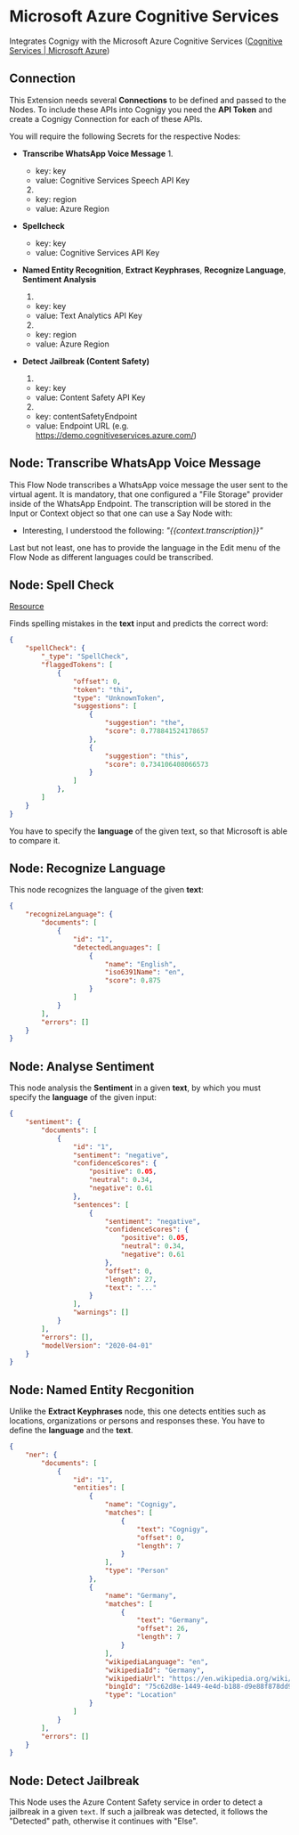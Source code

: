 # Microsoft Azure Cognitive Services

Integrates Cognigy with the Microsoft Azure Cognitive Services ([Cognitive Services | Microsoft Azure](https://azure.microsoft.com/de-de/services/cognitive-services/))

## Connection

This Extension needs several **Connections** to be defined and passed to the Nodes. To include these APIs into Cognigy you need the **API Token** and create a Cognigy Connection for each of these APIs.

You will require the following Secrets for the respective Nodes:

- **Transcribe WhatsApp Voice Message**
  1.
    - key: key
    - value: Cognitive Services Speech API Key
  2.
    - key: region
    - value: Azure Region

- **Spellcheck**
  - key: key
  - value: Cognitive Services API Key
  
- **Named Entity Recognition**, **Extract Keyphrases**, **Recognize Language**, **Sentiment Analysis**

  1.
    - key: key
    - value: Text Analytics API Key
  2.
    - key: region
    - value: Azure Region

- **Detect Jailbreak (Content Safety)**

  1.
    - key: key
    - value: Content Safety API Key
  2.
    - key: contentSafetyEndpoint
    - value: Endpoint URL (e.g. https://demo.cognitiveservices.azure.com/)


## Node: Transcribe WhatsApp Voice Message

This Flow Node transcribes a WhatsApp voice message the user sent to the virtual agent. It is mandatory, that one configured a "File Storage" provider inside of the WhatsApp Endpoint. The transcription will be stored in the Input or Context object so that one can use a Say Node with: 

- Interesting, I understood the following: _"{{context.transcription}}"_

Last but not least, one has to provide the language in the Edit menu of the Flow Node as different languages could be transcribed. 

## Node: Spell Check
 [Resource](https://docs.microsoft.com/de-de/azure/cognitive-services/bing-spell-check/quickstarts/nodejs) 

Finds spelling mistakes in the **text** input and predicts the correct word: 
```json
{
    "spellCheck": {
        "_type": "SpellCheck",
        "flaggedTokens": [
            {
                "offset": 0,
                "token": "thi",
                "type": "UnknownToken",
                "suggestions": [
                    {
                        "suggestion": "the",
                        "score": 0.778841524178657
                    },
                    {
                        "suggestion": "this",
                        "score": 0.734106408066573
                    }
                ]
            },
        ]
    }
}
```
You have to specify the **language** of the given text, so that Microsoft is able to compare it. 

## Node: Recognize Language 
This node recognizes the language of the given **text**: 
```json
{
    "recognizeLanguage": {
        "documents": [
            {
                "id": "1",
                "detectedLanguages": [
                    {
                        "name": "English",
                        "iso6391Name": "en",
                        "score": 0.875
                    }
                ]
            }
        ],
        "errors": []
    }
}
```

## Node: Analyse Sentiment

This node analysis the **Sentiment** in a given **text**, by which you must specify the **language** of the given input:

```json
{
    "sentiment": {
        "documents": [
            {
                "id": "1",
                "sentiment": "negative",
                "confidenceScores": {
                    "positive": 0.05,
                    "neutral": 0.34,
                    "negative": 0.61
                },
                "sentences": [
                    {
                        "sentiment": "negative",
                        "confidenceScores": {
                            "positive": 0.05,
                            "neutral": 0.34,
                            "negative": 0.61
                        },
                        "offset": 0,
                        "length": 27,
                        "text": "..."
                    }
                ],
                "warnings": []
            }
        ],
        "errors": [],
        "modelVersion": "2020-04-01"
    }
}
```

## Node: Named Entity Recgonition
Unlike the **Extract Keyphrases** node, this one detects entities such as locations, organizations or persons and responses these. You have to define the **language** and the **text**. 
```json
{
    "ner": {
        "documents": [
            {
                "id": "1",
                "entities": [
                    {
                        "name": "Cognigy",
                        "matches": [
                            {
                                "text": "Cognigy",
                                "offset": 0,
                                "length": 7
                            }
                        ],
                        "type": "Person"
                    },
                    {
                        "name": "Germany",
                        "matches": [
                            {
                                "text": "Germany",
                                "offset": 26,
                                "length": 7
                            }
                        ],
                        "wikipediaLanguage": "en",
                        "wikipediaId": "Germany",
                        "wikipediaUrl": "https://en.wikipedia.org/wiki/Germany",
                        "bingId": "75c62d8e-1449-4e4d-b188-d9e88f878dd9",
                        "type": "Location"
                    }
                ]
            }
        ],
        "errors": []
    }
}
```

## Node: Detect Jailbreak

This Node uses the Azure Content Safety service in order to detect a jailbreak in a given `text`. If such a jailbreak was detected, it follows the "Detected" path, otherwise it continues with "Else".